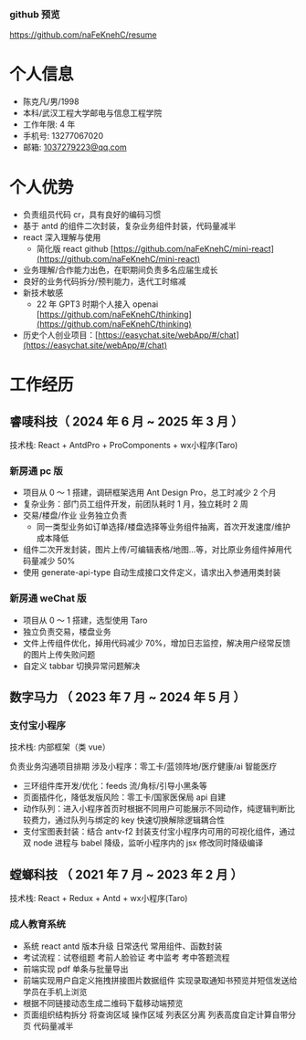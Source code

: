 ### github 预览

https://github.com/naFeKnehC/resume

# 个人信息

- 陈克凡/男/1998
- 本科/武汉工程大学邮电与信息工程学院
- 工作年限: 4 年
- 手机号: 13277067020
- 邮箱: 1037279223@qq.com

# 个人优势

- 负责组员代码 cr，具有良好的编码习惯
- 基于 antd 的组件二次封装，复杂业务组件封装，代码量减半
- react 深入理解与使用
  - 简化版 react github [https://github.com/naFeKnehC/mini-react](https://github.com/naFeKnehC/mini-react)
- 业务理解/合作能力出色，在职期间负责多名应届生成长
- 良好的业务代码拆分/预判能力，迭代工时缩减
- 新技术敏感
  - 22 年 GPT3 时期个人接入 openai [https://github.com/naFeKnehC/thinking](https://github.com/naFeKnehC/thinking)
- 历史个人创业项目：[https://easychat.site/webApp/#/chat](https://easychat.site/webApp/#/chat)

# 工作经历

## 睿唛科技（ 2024 年 6 月 ~ 2025 年 3 月 ）

技术栈: React + AntdPro + ProComponents + wx小程序(Taro)

### 新房通 pc 版

- 项目从 0 ～ 1 搭建，调研框架选用 Ant Design Pro，总工时减少 2 个月
- 复杂业务：部门员工组件开发，前团队耗时 1 月，独立耗时 2 周
- 交易/楼盘/作业 业务独立负责
  - 同一类型业务如订单选择/楼盘选择等业务组件抽离，首次开发速度/维护成本降低
- 组件二次开发封装，图片上传/可编辑表格/地图...等，对比原业务组件掉用代码量减少 50%
- 使用 generate-api-type 自动生成接口文件定义，请求出入参通用类封装

### 新房通 weChat 版

- 项目从 0 ～ 1 搭建，选型使用 Taro
- 独立负责交易，楼盘业务
- 文件上传组件优化，掉用代码减少 70%，增加日志监控，解决用户经常反馈的图片上传失败问题
- 自定义 tabbar 切换异常问题解决

## 数字马力 （ 2023 年 7 月 ~ 2024 年 5 月 ）

### 支付宝小程序

技术栈: 内部框架（类 vue）

负责业务沟通项目排期 涉及小程序：零工卡/蓝领阵地/医疗健康/ai 智能医疗

- 三环组件库开发/优化：feeds 流/角标/引导小黑条等
- 页面插件化，降低发版风险：零工卡/国家医保局 api 自建
- 动作队列：进入小程序首页时根据不同用户可能展示不同动作，纯逻辑判断比较费力，通过队列与绑定的 key 快速切换解除逻辑耦合性
- 支付宝图表封装：结合 antv-f2 封装支付宝小程序内可用的可视化组件，通过双 node 进程与 babel 降级，监听小程序内的 jsx 修改同时降级编译

## 螳螂科技 （ 2021 年 7 月 ~ 2023 年 2 月 ）

技术栈: React + Redux + Antd + wx小程序(Taro)

### 成人教育系统

- 系统 react antd 版本升级 日常迭代 常用组件、函数封装
- 考试流程：试卷组题 考前人脸验证 考中监考 考中答题流程
- 前端实现 pdf 单条与批量导出
- 前端实现用户自定义拖拽拼接图片数据组件 实现录取通知书预览并短信发送给学员在手机上浏览
- 根据不同链接动态生成二维码下载移动端预览
- 页面组织结构拆分 将查询区域 操作区域 列表区分离 列表高度自定计算自带分页 代码量减半
